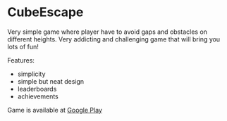 # CubeEscape
Very simple game where player have to avoid gaps and obstacles on different heights. 
Very addicting and challenging game that will bring you lots of fun!

Features:
- simplicity
- simple but neat design
- leaderboards
- achievements

Game is available at [Google Play](https://play.google.com/store/apps/details?id=com.grygier.CubeEscape)
